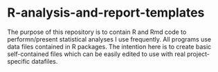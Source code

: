 # R-analysis-and-report-templates

The purpose of this repository is to contain R and Rmd code to performn/present statistical analyses I use frequently.  All programs use data files contained in R packages.  The intention here is to create basic self-contained files which can be easily edited to use with real project-specific datafiles.  
